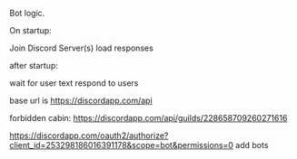 Bot logic.

On startup:

Join Discord Server(s)
load responses

after startup:

wait for user text
respond to users


base url is https://discordapp.com/api


forbidden cabin: https://discordapp.com/api/guilds/228658709260271616


https://discordapp.com/oauth2/authorize?client_id=253298186016391178&scope=bot&permissions=0 add bots
